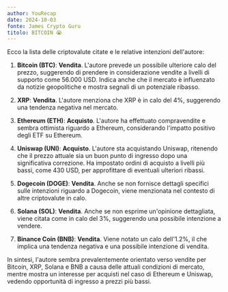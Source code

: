```yaml
---
author: YouRecap
date: 2024-10-03
fonte: James Crypto Guru
titolo: BITCOIN 😭
---
```


Ecco la lista delle criptovalute citate e le relative intenzioni dell'autore:

1. **Bitcoin (BTC)**: **Vendita**. L'autore prevede un possibile ulteriore calo del prezzo, suggerendo di prendere in considerazione vendite a livelli di supporto come 56.000 USD. Indica anche che il mercato è influenzato da notizie geopolitiche e mostra segnali di un potenziale ribasso.

2. **XRP**: **Vendita**. L'autore menziona che XRP è in calo del 4%, suggerendo una tendenza negativa nel mercato.

3. **Ethereum (ETH)**: **Acquisto**. L'autore ha effettuato compravendite e sembra ottimista riguardo a Ethereum, considerando l'impatto positivo degli ETF su Ethereum.

4. **Uniswap (UNI)**: **Acquisto**. L'autore sta acquistando Uniswap, ritenendo che il prezzo attuale sia un buon punto di ingresso dopo una significativa correzione. Ha impostato ordini di acquisto a livelli più bassi, come 430 USD, per approfittare di eventuali ulteriori ribassi.

5. **Dogecoin (DOGE)**: **Vendita**. Anche se non fornisce dettagli specifici sulle intenzioni riguardo a Dogecoin, viene menzionata nel contesto di altre criptovalute in calo.

6. **Solana (SOL)**: **Vendita**. Anche se non esprime un'opinione dettagliata, viene citata come in calo del 3%, suggerendo una possibile intenzione a vendere.

7. **Binance Coin (BNB)**: **Vendita**. Viene notato un calo dell'1.2%, il che implica una tendenza negativa e una possibile intenzione di vendita.

In sintesi, l'autore sembra prevalentemente orientato verso vendite per Bitcoin, XRP, Solana e BNB a causa delle attuali condizioni di mercato, mentre mostra un interesse per acquisti nel caso di Ethereum e Uniswap, vedendo opportunità di ingresso a prezzi più bassi.
